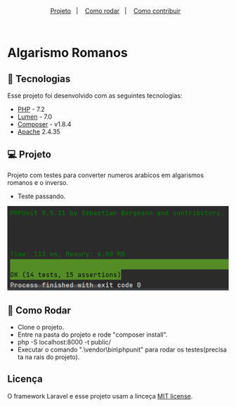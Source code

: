 
<p align="center">
  <a href="#-projeto">Projeto</a>&nbsp;&nbsp;&nbsp;|&nbsp;&nbsp;&nbsp; 
  <a href="#-como-rodar">Como rodar</a>&nbsp;&nbsp;&nbsp;|&nbsp;&nbsp;&nbsp;
  <a href="#-como-contribuir">Como contribuir</a>&nbsp;&nbsp;&nbsp;
 </p>

<br>

# Algarismo Romanos

## 🚀 Tecnologias

Esse projeto foi desenvolvido com as seguintes tecnologias:

- [PHP](https://www.php.net/) - 7.2
- [Lumen](https://lumen.laravel.com/) - 7.0
- [Composer](https://getcomposer.org/) - v1.8.4
- [Apache](https://www.apache.org/) 2.4.35

## 💻 Projeto

Projeto com testes para converter numeros arabicos em algarismos romanos e o inverso. 

- Teste passando.
<p align="center">
  <img alt="404" src=".github/Capturar.PNG" width="850px">
</p>

## 🚀 Como Rodar

- Clone o projeto.
- Entre na pasta do projeto e rode "composer install".
- php -S localhost:8000 -t public/
- Executar o comando ".\vendor\bin\phpunit" para rodar os testes(precisa ta na rais do projeto).

## Licença

O framework Laravel e esse projeto usam a linceça [MIT license](https://opensource.org/licenses/MIT).
